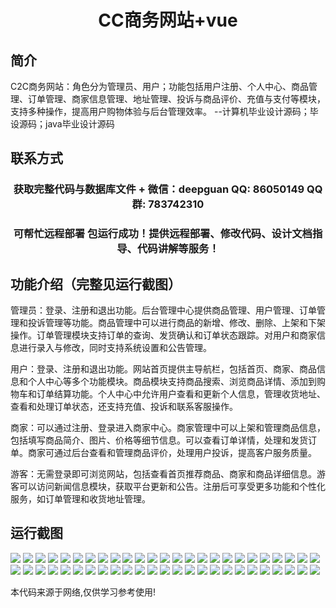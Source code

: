 <p><h1 align="center">CC商务网站+vue</h1></p>

## 简介
C2C商务网站：角色分为管理员、用户；功能包括用户注册、个人中心、商品管理、订单管理、商家信息管理、地址管理、投诉与商品评价、充值与支付等模块，支持多种操作，提高用户购物体验与后台管理效率。    --计算机毕业设计源码；毕设源码；java毕业设计源码


## 联系方式
<p><h3 align="center">获取完整代码与数据库文件 + 微信：deepguan QQ: 86050149 QQ群: 783742310</h3></p>
<p><h3 align="center">可帮忙远程部署 包运行成功！提供远程部署、修改代码、设计文档指导、代码讲解等服务！</h3></p>

## 功能介绍（完整见运行截图）
管理员：登录、注册和退出功能。后台管理中心提供商品管理、用户管理、订单管理和投诉管理等功能。商品管理中可以进行商品的新增、修改、删除、上架和下架操作。订单管理模块支持订单的查询、发货确认和订单状态跟踪。对用户和商家信息进行录入与修改，同时支持系统设置和公告管理。

用户：登录、注册和退出功能。网站首页提供主导航栏，包括首页、商家、商品信息和个人中心等多个功能模块。商品模块支持商品搜索、浏览商品详情、添加到购物车和订单结算功能。个人中心中允许用户查看和更新个人信息，管理收货地址、查看和处理订单状态，还支持充值、投诉和联系客服操作。

商家：可以通过注册、登录进入商家中心。商家管理中可以上架和管理商品信息，包括填写商品简介、图片、价格等细节信息。可以查看订单详情，处理和发货订单。商家可通过后台查看和管理商品评价，处理用户投诉，提高客户服务质量。

游客：无需登录即可浏览网站，包括查看首页推荐商品、商家和商品详细信息。游客可以访问新闻信息模块，获取平台更新和公告。注册后可享受更多功能和个性化服务，如订单管理和收货地址管理。


## 运行截图
![](https://bs-1329754181.cos.ap-shanghai.myqcloud.com/ssm/BusinessWebsite/img/001.jpg)
![](https://bs-1329754181.cos.ap-shanghai.myqcloud.com/ssm/BusinessWebsite/img/002.jpg)
![](https://bs-1329754181.cos.ap-shanghai.myqcloud.com/ssm/BusinessWebsite/img/003.jpg)
![](https://bs-1329754181.cos.ap-shanghai.myqcloud.com/ssm/BusinessWebsite/img/004.jpg)
![](https://bs-1329754181.cos.ap-shanghai.myqcloud.com/ssm/BusinessWebsite/img/005.jpg)
![](https://bs-1329754181.cos.ap-shanghai.myqcloud.com/ssm/BusinessWebsite/img/006.jpg)
![](https://bs-1329754181.cos.ap-shanghai.myqcloud.com/ssm/BusinessWebsite/img/007.jpg)
![](https://bs-1329754181.cos.ap-shanghai.myqcloud.com/ssm/BusinessWebsite/img/008.jpg)
![](https://bs-1329754181.cos.ap-shanghai.myqcloud.com/ssm/BusinessWebsite/img/009.jpg)
![](https://bs-1329754181.cos.ap-shanghai.myqcloud.com/ssm/BusinessWebsite/img/010.jpg)
![](https://bs-1329754181.cos.ap-shanghai.myqcloud.com/ssm/BusinessWebsite/img/011.jpg)
![](https://bs-1329754181.cos.ap-shanghai.myqcloud.com/ssm/BusinessWebsite/img/012.jpg)
![](https://bs-1329754181.cos.ap-shanghai.myqcloud.com/ssm/BusinessWebsite/img/013.jpg)
![](https://bs-1329754181.cos.ap-shanghai.myqcloud.com/ssm/BusinessWebsite/img/014.jpg)
![](https://bs-1329754181.cos.ap-shanghai.myqcloud.com/ssm/BusinessWebsite/img/015.jpg)
![](https://bs-1329754181.cos.ap-shanghai.myqcloud.com/ssm/BusinessWebsite/img/016.jpg)
![](https://bs-1329754181.cos.ap-shanghai.myqcloud.com/ssm/BusinessWebsite/img/017.jpg)
![](https://bs-1329754181.cos.ap-shanghai.myqcloud.com/ssm/BusinessWebsite/img/018.jpg)
![](https://bs-1329754181.cos.ap-shanghai.myqcloud.com/ssm/BusinessWebsite/img/019.jpg)
![](https://bs-1329754181.cos.ap-shanghai.myqcloud.com/ssm/BusinessWebsite/img/020.jpg)
![](https://bs-1329754181.cos.ap-shanghai.myqcloud.com/ssm/BusinessWebsite/img/021.jpg)
![](https://bs-1329754181.cos.ap-shanghai.myqcloud.com/ssm/BusinessWebsite/img/022.jpg)
![](https://bs-1329754181.cos.ap-shanghai.myqcloud.com/ssm/BusinessWebsite/img/023.jpg)
![](https://bs-1329754181.cos.ap-shanghai.myqcloud.com/ssm/BusinessWebsite/img/024.jpg)
![](https://bs-1329754181.cos.ap-shanghai.myqcloud.com/ssm/BusinessWebsite/img/025.jpg)
![](https://bs-1329754181.cos.ap-shanghai.myqcloud.com/ssm/BusinessWebsite/img/026.jpg)
![](https://bs-1329754181.cos.ap-shanghai.myqcloud.com/ssm/BusinessWebsite/img/027.jpg)
![](https://bs-1329754181.cos.ap-shanghai.myqcloud.com/ssm/BusinessWebsite/img/028.jpg)
![](https://bs-1329754181.cos.ap-shanghai.myqcloud.com/ssm/BusinessWebsite/img/029.jpg)
![](https://bs-1329754181.cos.ap-shanghai.myqcloud.com/ssm/BusinessWebsite/img/030.jpg)
![](https://bs-1329754181.cos.ap-shanghai.myqcloud.com/ssm/BusinessWebsite/img/031.jpg)
![](https://bs-1329754181.cos.ap-shanghai.myqcloud.com/ssm/BusinessWebsite/img/032.jpg)
![](https://bs-1329754181.cos.ap-shanghai.myqcloud.com/ssm/BusinessWebsite/img/033.jpg)
![](https://bs-1329754181.cos.ap-shanghai.myqcloud.com/ssm/BusinessWebsite/img/034.jpg)
![](https://bs-1329754181.cos.ap-shanghai.myqcloud.com/ssm/BusinessWebsite/img/035.jpg)
![](https://bs-1329754181.cos.ap-shanghai.myqcloud.com/ssm/BusinessWebsite/img/036.jpg)
![](https://bs-1329754181.cos.ap-shanghai.myqcloud.com/ssm/BusinessWebsite/img/037.jpg)
![](https://bs-1329754181.cos.ap-shanghai.myqcloud.com/ssm/BusinessWebsite/img/038.jpg)
![](https://bs-1329754181.cos.ap-shanghai.myqcloud.com/ssm/BusinessWebsite/img/039.jpg)
![](https://bs-1329754181.cos.ap-shanghai.myqcloud.com/ssm/BusinessWebsite/img/040.jpg)
![](https://bs-1329754181.cos.ap-shanghai.myqcloud.com/ssm/BusinessWebsite/img/041.jpg)
![](https://bs-1329754181.cos.ap-shanghai.myqcloud.com/ssm/BusinessWebsite/img/042.jpg)
![](https://bs-1329754181.cos.ap-shanghai.myqcloud.com/ssm/BusinessWebsite/img/043.jpg)
![](https://bs-1329754181.cos.ap-shanghai.myqcloud.com/ssm/BusinessWebsite/img/044.jpg)
![](https://bs-1329754181.cos.ap-shanghai.myqcloud.com/ssm/BusinessWebsite/img/045.jpg)
![](https://bs-1329754181.cos.ap-shanghai.myqcloud.com/ssm/BusinessWebsite/img/046.jpg)
![](https://bs-1329754181.cos.ap-shanghai.myqcloud.com/ssm/BusinessWebsite/img/047.jpg)
![](https://bs-1329754181.cos.ap-shanghai.myqcloud.com/ssm/BusinessWebsite/img/048.jpg)
![](https://bs-1329754181.cos.ap-shanghai.myqcloud.com/ssm/BusinessWebsite/img/049.jpg)
![](https://bs-1329754181.cos.ap-shanghai.myqcloud.com/ssm/BusinessWebsite/img/050.jpg)

<p>本代码来源于网络,仅供学习参考使用!</p>
